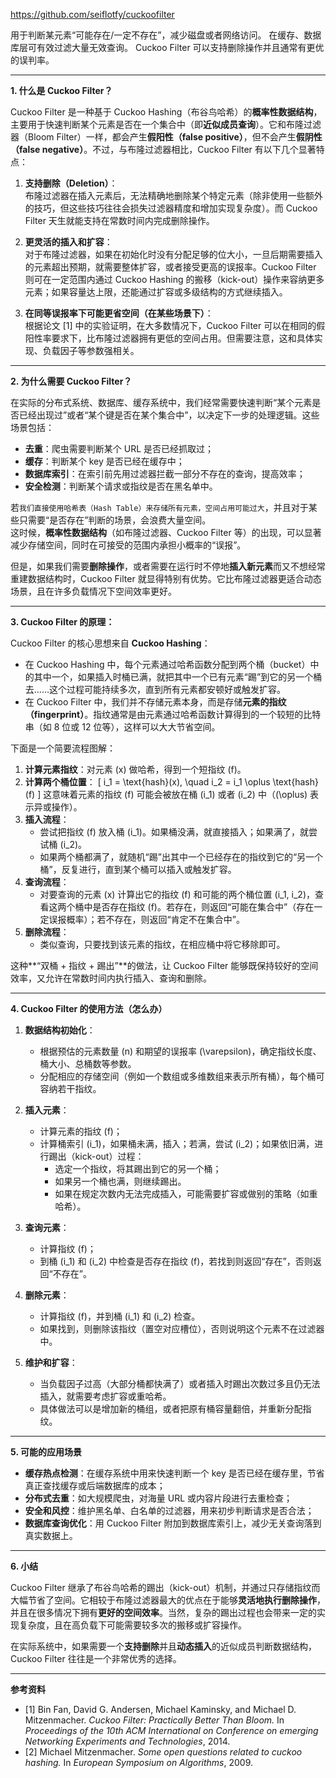 https://github.com/seiflotfy/cuckoofilter

用于判断某元素“可能存在/一定不存在”，减少磁盘或者网络访问。
在缓存、数据库层可有效过滤大量无效查询。
Cuckoo Filter 可以支持删除操作并且通常有更优的误判率。

---

**1. 什么是 Cuckoo Filter？**

Cuckoo Filter 是一种基于 Cuckoo Hashing（布谷鸟哈希）的**概率性数据结构**，主要用于快速判断某个元素是否在一个集合中（即**近似成员查询**）。它和布隆过滤器（Bloom Filter）一样，都会产生**假阳性（false positive）**，但不会产生**假阴性（false negative）**。不过，与布隆过滤器相比，Cuckoo Filter 有以下几个显著特点：

1. **支持删除（Deletion）**：  
   布隆过滤器在插入元素后，无法精确地删除某个特定元素（除非使用一些额外的技巧，但这些技巧往往会损失过滤器精度和增加实现复杂度）。而 Cuckoo Filter 天生就能支持在常数时间内完成删除操作。

2. **更灵活的插入和扩容**：  
   对于布隆过滤器，如果在初始化时没有分配足够的位大小，一旦后期需要插入的元素超出预期，就需要整体扩容，或者接受更高的误报率。Cuckoo Filter 则可在一定范围内通过 Cuckoo Hashing 的搬移（kick-out）操作来容纳更多元素；如果容量达上限，还能通过扩容或多级结构的方式继续插入。

3. **在同等误报率下可能更省空间（在某些场景下）**：  
   根据论文 [1] 中的实验证明，在大多数情况下，Cuckoo Filter 可以在相同的假阳性率要求下，比布隆过滤器拥有更低的空间占用。但需要注意，这和具体实现、负载因子等参数强相关。

---

**2. 为什么需要 Cuckoo Filter？**

在实际的分布式系统、数据库、缓存系统中，我们经常需要快速判断“某个元素是否已经出现过”或者“某个键是否在某个集合中”，以决定下一步的处理逻辑。这些场景包括：

- **去重**：爬虫需要判断某个 URL 是否已经抓取过；
- **缓存**：判断某个 key 是否已经在缓存中；
- **数据库索引**：在索引前先用过滤器拦截一部分不存在的查询，提高效率；
- **安全检测**：判断某个请求或指纹是否在黑名单中。

若`我们直接使用哈希表（Hash Table）来存储所有元素，空间占用可能过大`，并且对于某些只需要“是否存在”判断的场景，会浪费大量空间。  
这时候，**概率性数据结构**（如布隆过滤器、Cuckoo Filter 等）的出现，可以显著减少存储空间，同时在可接受的范围内承担小概率的“误报”。

但是，如果我们需要**删除操作**，或者需要在运行时不停地**插入新元素**而又不想经常重建数据结构时，Cuckoo Filter 就显得特别有优势。它比布隆过滤器更适合动态场景，且在许多负载情况下空间效率更好。

---

**3. Cuckoo Filter 的原理：**

Cuckoo Filter 的核心思想来自 **Cuckoo Hashing**：

- 在 Cuckoo Hashing 中，每个元素通过哈希函数分配到两个桶（bucket）中的其中一个，如果插入时桶已满，就把其中一个已有元素“踢”到它的另一个桶去……这个过程可能持续多次，直到所有元素都安顿好或触发扩容。
- 在 Cuckoo Filter 中，我们并不存储元素本身，而是存储**元素的指纹（fingerprint）**。指纹通常是由元素通过哈希函数计算得到的一个较短的比特串（如 8 位或 12 位等），这样可以大大节省空间。

下面是一个简要流程图解：

1. **计算元素指纹**：对元素 \(x\) 做哈希，得到一个短指纹 \(f\)。
2. **计算两个桶位置**：
   \[
   i_1 = \text{hash}(x), \quad
   i_2 = i_1 \oplus \text{hash}(f)
   \]
   这意味着元素的指纹 \(f\) 可能会被放在桶 \(i_1\) 或者 \(i_2\) 中（\(\oplus\) 表示异或操作）。
3. **插入流程**：
   - 尝试把指纹 \(f\) 放入桶 \(i_1\)。如果桶没满，就直接插入；如果满了，就尝试桶 \(i_2\)。
   - 如果两个桶都满了，就随机“踢”出其中一个已经存在的指纹到它的“另一个桶”，反复进行，直到某个桶可以插入或触发扩容。
4. **查询流程**：
   - 对要查询的元素 \(x\) 计算出它的指纹 \(f\) 和可能的两个桶位置 \(i_1, i_2\)，查看这两个桶中是否存在指纹 \(f\)。若存在，则返回“可能在集合中”（存在一定误报概率）；若不存在，则返回“肯定不在集合中”。
5. **删除流程**：
   - 类似查询，只要找到该元素的指纹，在相应桶中将它移除即可。

这种**“双桶 + 指纹 + 踢出”**的做法，让 Cuckoo Filter 能够既保持较好的空间效率，又允许在常数时间内执行插入、查询和删除。

---

**4. Cuckoo Filter 的使用方法（怎么办）**

1. **数据结构初始化**：

   - 根据预估的元素数量 \(n\) 和期望的误报率 \(\varepsilon\)，确定指纹长度、桶大小、总桶数等参数。
   - 分配相应的存储空间（例如一个数组或多维数组来表示所有桶），每个桶可容纳若干指纹。

2. **插入元素**：

   - 计算元素的指纹 \(f\)；
   - 计算桶索引 \(i_1\)，如果桶未满，插入；若满，尝试 \(i_2\)；如果依旧满，进行踢出（kick-out）过程：
     - 选定一个指纹，将其踢出到它的另一个桶；
     - 如果另一个桶也满，则继续踢出。
     - 如果在规定次数内无法完成插入，可能需要扩容或做别的策略（如重哈希）。

3. **查询元素**：

   - 计算指纹 \(f\)；
   - 到桶 \(i_1\) 和 \(i_2\) 中检查是否存在指纹 \(f\)，若找到则返回“存在”，否则返回“不存在”。

4. **删除元素**：

   - 计算指纹 \(f\)，并到桶 \(i_1\) 和 \(i_2\) 检查。
   - 如果找到，则删除该指纹（置空对应槽位），否则说明这个元素不在过滤器中。

5. **维护和扩容**：
   - 当负载因子过高（大部分桶都快满了）或者插入时踢出次数过多且仍无法插入，就需要考虑扩容或重哈希。
   - 具体做法可以是增加新的桶组，或者把原有桶容量翻倍，并重新分配指纹。

---

**5. 可能的应用场景**

- **缓存热点检测**：在缓存系统中用来快速判断一个 key 是否已经在缓存里，节省真正查找缓存或后端数据库的成本；
- **分布式去重**：如大规模爬虫，对海量 URL 或内容片段进行去重检查；
- **安全和风控**：维护黑名单、白名单的过滤器，用来初步判断请求是否合法；
- **数据库查询优化**：用 Cuckoo Filter 附加到数据库索引上，减少无关查询落到真实数据上。

---

**6. 小结**

Cuckoo Filter 继承了布谷鸟哈希的踢出（kick-out）机制，并通过只存储指纹而大幅节省了空间。它相较于布隆过滤器最大的优点在于能够**灵活地执行删除操作**，并且在很多情况下拥有**更好的空间效率**。当然，复杂的踢出过程也会带来一定的实现复杂度，且在高负载下可能需要较多次的搬移或扩容操作。

在实际系统中，如果需要一个**支持删除**并且**动态插入**的近似成员判断数据结构，Cuckoo Filter 往往是一个非常优秀的选择。

---

**参考资料**

- [1] Bin Fan, David G. Andersen, Michael Kaminsky, and Michael D. Mitzenmacher. _Cuckoo Filter: Practically Better Than Bloom._ In _Proceedings of the 10th ACM International on Conference on emerging Networking Experiments and Technologies_, 2014.
- [2] Michael Mitzenmacher. _Some open questions related to cuckoo hashing._ In _European Symposium on Algorithms_, 2009.

